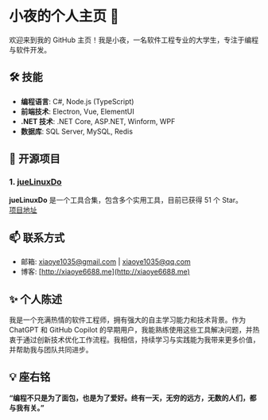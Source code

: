# 小夜的个人主页 👋

欢迎来到我的 GitHub 主页！我是小夜，一名软件工程专业的大学生，专注于编程与软件开发。

## 🛠️ 技能

- **编程语言**: C#, Node.js (TypeScript)
- **前端技术**: Electron, Vue, ElementUI
- **.NET 技术**: .NET Core, ASP.NET, Winform, WPF
- **数据库**: SQL Server, MySQL, Redis

## 🌟 开源项目

### 1. [jueLinuxDo](https://github.com/xiaoye6688/jueLinuxDo) 
**jueLinuxDo** 是一个工具合集，包含多个实用工具，目前已获得 51 个 Star。  
[项目地址](https://github.com/xiaoye6688/jueLinuxDo)

## 📫 联系方式

- 邮箱: [xiaoye1035@gmail.com](mailto:xiaoye1035@gmail.com) | [xiaoye1035@qq.com](mailto:xiaoye1035@qq.com)
- 博客: [http://xiaoye6688.me](http://xiaoye6688.me)

## ✨ 个人陈述

我是一个充满热情的软件工程师，拥有强大的自主学习能力和技术背景。作为 ChatGPT 和 GitHub Copilot 的早期用户，我能熟练使用这些工具解决问题，并热衷于通过创新技术优化工作流程。我相信，持续学习与实践能为我带来更多价值，并帮助我与团队共同进步。

## 💡 座右铭

**“编程不只是为了面包，也是为了爱好。终有一天，无穷的远方，无数的人们，都与我有关。”**
